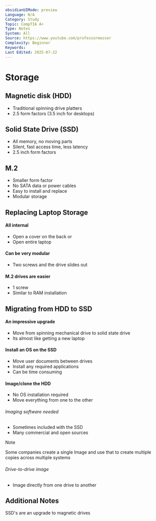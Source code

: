 ```yaml
---
obsidianUIMode: preview
Language: N/A
Category: Study
Topic: CompTIA A+
Type: Notes
System: All
Source: https://www.youtube.com/professormesser
Complexity: Beginner
Keywords: 
Last Edited: 2025-07-22
---
```

# Storage
## Magnetic disk (HDD)
- Traditional spinning drive platters
- 2.5 form factors (3.5 inch for desktops)

## Solid State Drive (SSD)
- All memory, no moving parts
- Silent, fast access time, less latency
- 2.5 inch form factors

## M.2
- Smaller form factor
- No SATA data or power cables
- Easy to install and replace
- Modular storage

## Replacing Laptop Storage
#### All internal
- Open a cover on the back
	or
- Open entire laptop
#### Can be very modular
- Two screws and the drive slides out

#### M.2 drives are easier
- 1 screw
- Similar to RAM installation

## Migrating from HDD to SSD
#### An impressive upgrade
- Move from spinning mechanical drive to solid state drive
- Its almost like getting a new laptop
#### Install an OS on the SSD
- Move user documents between drives
- Install any required applications
- Can be time consuming
#### Image/clone the HDD
- No OS installation required
- Move everything from one to the other
###### Imaging software needed
- Sometimes included with the SSD
- Many commercial and open sources

> [!NOTE] 
>Some companies create a single Image and use that to create multiple copies across multiple systems

###### Drive-to-drive image
- Image directly from one drive to another

## Additional Notes
SSD's are an upgrade to magnetic drives
